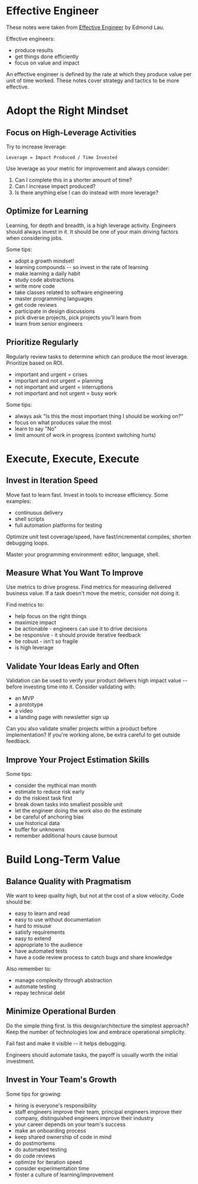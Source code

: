 # Effective Engineer

These notes were taken from [Effective Engineer](https://www.effectiveengineer.com)
by Edmond Lau.

Effective engineers:

* produce results
* get things done efficiently
* focus on value and impact

An effective engineer is defined by the rate at which they produce value per unit of time worked.
These notes cover strategy and tactics to be more effective.

# Adopt the Right Mindset

## Focus on High-Leverage Activities

Try to increase leverage:

```
Leverage = Impact Produced / Time Invested
```

Use leverage as your metric for improvement and always consider:

1. Can I complete this in a shorter amount of time?
2. Can I increase impact produced?
3. Is there anything else I can do instead with more leverage?

## Optimize for Learning

Learning, for depth and breadth, is a high leverage activity. Engineers should always invest in it.
It should be one of your main driving factors when considering jobs.

Some tips:

* adopt a growth mindset!
* learning compounds -- so invest in the rate of learning
* make learning a daily habit
* study code abstractions
* write more code
* take classes related to software engineering
* master programming languages
* get code reviews
* participate in design discussions
* pick diverse projects, pick projects you'll learn from
* learn from senior engineers

## Prioritize Regularly

Regularly review tasks to determine which can produce the most leverage. Prioritize based on ROI.

* important and urgent = crises
* important and not urgent = planning
* not important and urgent = interruptions
* not important and not urgent = busy work

Some tips:

* always ask "Is this the most important thing I should be working on?"
* focus on what produces value the most
* learn to say "No"
* limit amount of work in progress (context switching hurts)

# Execute, Execute, Execute

## Invest in Iteration Speed

Move fast to learn fast. Invest in tools to increase efficiency. Some examples:

* continuous delivery
* shell scripts
* full automation platforms for testing

Optimize unit test coverage/speed, have fast/incremental compiles, shorten debugging loops.

Master your programming environment: editor, language, shell.

## Measure What You Want To Improve

Use metrics to drive progress. Find metrics for measuring delivered business value. If a task
doesn't move the metric, consider not doing it.

Find metrics to:

* help focus on the right things
* maximize impact
* be actionable - engineers can use it to drive decisions
* be responsive - it should provide iterative feedback
* be robust - isn't so fragile
* is high leverage

## Validate Your Ideas Early and Often

Validation can be used to verify your product delivers high impact value -- before investing time
into it. Consider validating with:

* an MVP
* a prototype
* a video
* a landing page with newsletter sign up

Can you also validate smaller projects within a product before implementation? If you're working
alone, be extra careful to get outside feedback.

## Improve Your Project Estimation Skills

Some tips:

* consider the mythical man month
* estimate to reduce risk early
* do the riskiest task first
* break down tasks into smallest possible unit
* let the engineer doing the work also do the estimate
* be careful of anchoring bias
* use historical data
* buffer for unknowns
* remember additional hours cause burnout

# Build Long-Term Value

## Balance Quality with Pragmatism

We want to keep quality high, but not at the cost of a slow velocity. Code should be:

* easy to learn and read
* easy to use without documentation
* hard to misuse
* satisfy requirements
* easy to extend
* appropriate to the audience
* have automated tests
* have a code review process to catch bugs and share knowledge

Also remember to:

* manage complexity through abstraction
* automate testing
* repay technical debt

## Minimize Operational Burden

Do the simple thing first. Is this design/architecture the simplest approach? Keep the number of
technologies low and embrace operational simplicity.

Fail fast and make it visible -- it helps debugging.

Engineers should automate tasks, the payoff is usually worth the initial investment.

## Invest in Your Team's Growth

Some tips for growing:

* hiring is everyone's responsibility
* staff engineers improve their team, principal engineers improve their company, distinguished
  engineers improve their industry
* your career depends on your team's success
* make an onboarding process
* keep shared ownership of code in mind
* do postmortems
* do automated testing
* do code reviews
* optimize for iteration speed
* consider experimentation time
* foster a culture of learning/improvement
